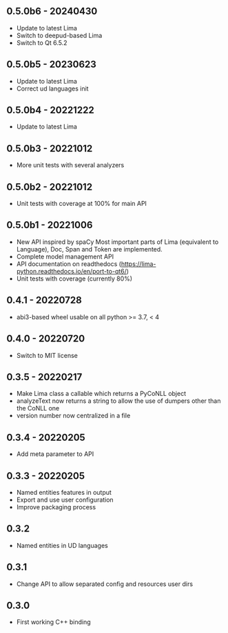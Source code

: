 ## 0.5.0b6 - 20240430

* Update to latest Lima
* Switch to deepud-based Lima
* Switch to Qt 6.5.2

## 0.5.0b5 - 20230623

* Update to latest Lima
* Correct ud languages init

## 0.5.0b4 - 20221222

* Update to latest Lima

## 0.5.0b3 - 20221012

* More unit tests with several analyzers

## 0.5.0b2 - 20221012

* Unit tests with coverage at 100% for main API

## 0.5.0b1 - 20221006

* New API inspired by spaCy
  Most important parts of Lima (equivalent to Language), Doc, Span and Token are implemented.
* Complete model management API
* API documentation on readthedocs (https://lima-python.readthedocs.io/en/port-to-qt6/)
* Unit tests with coverage (currently 80%)

## 0.4.1 - 20220728

* abi3-based wheel usable on all python >= 3.7, < 4

## 0.4.0 - 20220720

* Switch to MIT license

## 0.3.5 - 20220217

* Make Lima class a callable which returns a PyCoNLL object
* analyzeText now returns a string to allow the use of dumpers other than the CoNLL one
* version number now centralized in a file

## 0.3.4 - 20220205

* Add meta parameter to API

## 0.3.3 - 20220205

* Named entities features in output
* Export and use user configuration
* Improve packaging process

## 0.3.2

* Named entities in UD languages

## 0.3.1

* Change API to allow separated config and resources user dirs

## 0.3.0

* First working C++ binding
